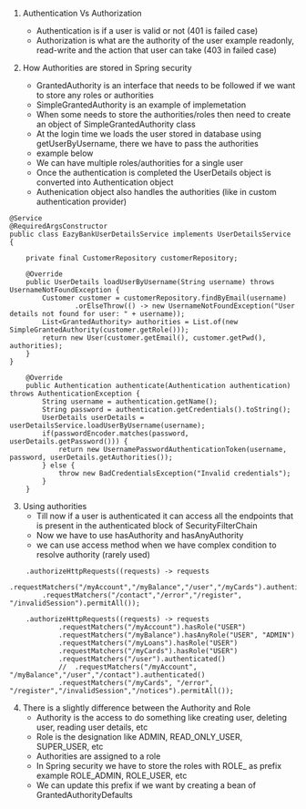1. Authentication Vs Authorization
   - Authentication is if a user is valid or not (401 is failed case)
   - Authorization is what are the authority of the user example readonly, read-write and the action that user can take (403 in failed case)

2. How Authorities are stored in Spring security
    - GrantedAuthority is an interface that needs to be followed if we want to store any roles or authorities
    - SimpleGrantedAuthority is an example of implemetation
    - When some needs to store the authorities/roles then need to create an object of SimpleGrantedAuthority class
    - At the login time we loads the user stored in database using getUserByUsername, there we have to pass the authorities
    - example below
    - We can have multiple roles/authorities for a single user
    - Once the authentication is completed the UserDetails object is converted into Authentication object
    - Authenication object also handles the authorities (like in custom authentication provider)

```
@Service
@RequiredArgsConstructor
public class EazyBankUserDetailsService implements UserDetailsService {

    private final CustomerRepository customerRepository;
    
    @Override
    public UserDetails loadUserByUsername(String username) throws UsernameNotFoundException {
        Customer customer = customerRepository.findByEmail(username)
                .orElseThrow(() -> new UsernameNotFoundException("User details not found for user: " + username));
        List<GrantedAuthority> authorities = List.of(new SimpleGrantedAuthority(customer.getRole()));
        return new User(customer.getEmail(), customer.getPwd(), authorities);
    }
}

```

```
    @Override
    public Authentication authenticate(Authentication authentication) throws AuthenticationException {
        String username = authentication.getName();
        String password = authentication.getCredentials().toString();
        UserDetails userDetails = userDetailsService.loadUserByUsername(username);
        if(passwordEncoder.matches(password, userDetails.getPassword())) {
            return new UsernamePasswordAuthenticationToken(username, password, userDetails.getAuthorities());
        } else {
            throw new BadCredentialsException("Invalid credentials");
        }
    }

```

3. Using authorities
   - Till now if a user is authenticated it can access all the endpoints that is present in the authenticated block of SecurityFilterChain
   - Now we have to use hasAuthority and hasAnyAuthority
   - we can use access method when we have complex condition to resolve authority (rarely used)

```Till now
    .authorizeHttpRequests((requests) -> requests
        .requestMatchers("/myAccount","/myBalance","/user","/myCards").authenticated()
        .requestMatchers("/contact","/error","/register", "/invalidSession").permitAll());
```

```Now
    .authorizeHttpRequests((requests) -> requests
            .requestMatchers("/myAccount").hasRole("USER")
            .requestMatchers("/myBalance").hasAnyRole("USER", "ADMIN")
            .requestMatchers("/myLoans").hasRole("USER")
            .requestMatchers("/myCards").hasRole("USER")
            .requestMatchers("/user").authenticated()
            //  .requestMatchers("/myAccount", "/myBalance","/user","/contact").authenticated()
            .requestMatchers("/myCards", "/error", "/register","/invalidSession","/notices").permitAll());
```

4. There is a slightly difference between the Authority and Role
   - Authority is the access to do something like creating user, deleting user, reading user details, etc
   - Role is the designation like ADMIN, READ_ONLY_USER, SUPER_USER, etc
   - Authorities are assigned to a role
   - In Spring security we have to store the roles with ROLE_ as prefix example ROLE_ADMIN, ROLE_USER, etc
   - We can update this prefix if we want by creating a bean of GrantedAuthorityDefaults
